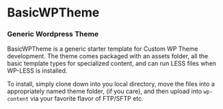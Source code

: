 BasicWPTheme
============

### Generic Wordpress Theme ###

BasicWPTheme is a generic starter template for Custom WP Theme development. The theme comes packaged with an assets folder, all the basic template types for specialized content, and can run LESS files when WP-LESS is installed. 

To install, simply clone down into you local directory, move the files into a appropriately named theme folder, (if you care), and then upload into ```wp-content``` via your favorite flavor of FTP/SFTP etc.




